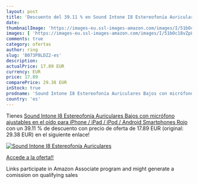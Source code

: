 ```yaml
---
layout: post
title: 'Descuento del 39.11 % en Sound Intone I8 Estereofonía Auriculares'
date: 
thumbnailImage: 'https://images-eu.ssl-images-amazon.com/images/I/51bOc18vZpL._SL200_.jpg'
images: [ 'https://images-eu.ssl-images-amazon.com/images/I/51bOc18vZpL._SL200_.jpg' ]
comments: true
category: ofertas
author: ring
slug: 'B073P8LDZ2-es'
description:
actualPrice: 17.89 EUR
currency: EUR
price: 17.89
comparePrice: 29.38 EUR
inStock: true
prodname: 'Sound Intone I8 Estereofonía Auriculares Bajos con micrófono ajustables en el oído para iPhone / iPad / iPod / Android Smartphones  Rojo '
country: 'es'
---
```


Tienes [Sound Intone I8 Estereofonía Auriculares Bajos con micrófono ajustables en el oído para iPhone / iPad / iPod / Android Smartphones  Rojo ](https://www.amazon.es/dp/B073P8LDZ2/?tag=tolees-21) con un 39.11 % de descuento con precio de oferta de 17.89 EUR (original: 29.38 EUR) en el siguiente enlace!

[![Sound Intone I8 Estereofonía Auriculares](https://images-eu.ssl-images-amazon.com/images/I/51bOc18vZpL._SL200_.jpg)](https://www.amazon.es/dp/B073P8LDZ2/?tag=tolees-21)

[Accede a la oferta!!](https://www.amazon.es/dp/B073P8LDZ2/?tag=tolees-21)

Links participate in Amazon Associate program and might generate a comission on qualifying sales


